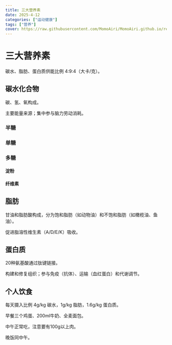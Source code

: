 ```yaml
---
title: 三大营养素
date: 2025-4-12
categories: ["运动健康"]
tags: ["营养"]
cover: https://raw.githubusercontent.com/MomoAiri/MomoAiri.github.io/refs/heads/dev/resource/%E3%83%97%E3%83%AD%E3%82%B8%E3%82%A7%E3%82%AF%E3%83%88%E3%82%BB%E3%82%AB%E3%82%A4%20%E3%82%AB%E3%83%A9%E3%83%95%E3%83%AB%E3%82%B9%E3%83%86%E3%83%BC%E3%82%B8%EF%BC%81%20feat.%20%E5%88%9D%E9%9F%B3%E3%83%9F%E3%82%AF/158b.webp
---
```


# 三大营养素

碳水、脂肪、蛋白质供能比例 4:9:4（大卡/克）。

## 碳水化合物

碳、氢、氧构成。

主要能量来源；集中参与脑力劳动消耗。

### 半糖

### 单糖

### 多糖

#### 淀粉

#### 纤维素

## 脂肪

甘油和脂肪酸构成，分为饱和脂肪（如动物油）和不饱和脂肪（如橄榄油、鱼油）。

促进脂溶性维生素（A/D/E/K）吸收。

## 蛋白质

20种氨基酸通过肽键链接。

构建和修复组织；参与免疫（抗体）、运输（血红蛋白）和代谢调节。

## 个人饮食

每天摄入比例 4g/kg 碳水，1g/kg 脂肪，1.6g/kg 蛋白质。

早餐三个鸡蛋、200ml牛奶、全麦面包。

中午正常吃，注意要有100g以上肉。

晚饭同中午。
